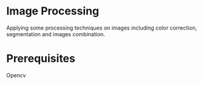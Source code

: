 # Image Processing 
Applying some processing techniques on images including color correction, segmentation and images combination.

# Prerequisites
Opencv
